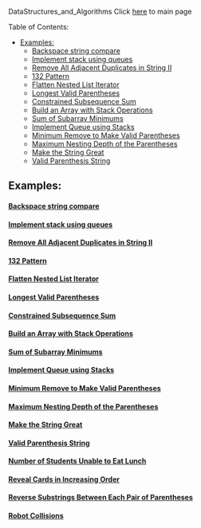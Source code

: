 DataStructures_and_Algorithms
Click [here](../README.md) to main page

Table of Contents:
- [Examples:](#examples)
    - [Backspace string compare](#backspace-string-compare)
    - [Implement stack using queues](#implement-stack-using-queues)
    - [Remove All Adjacent Duplicates in String II](#remove-all-adjacent-duplicates-in-string-ii)
    - [132 Pattern](#132-pattern)
    - [Flatten Nested List Iterator](#flatten-nested-list-iterator)
    - [Longest Valid Parentheses](#longest-valid-parentheses)
    - [Constrained Subsequence Sum](#constrained-subsequence-sum)
    - [Build an Array with Stack Operations](#build-an-array-with-stack-operations)
    - [Sum of Subarray Minimums](#sum-of-subarray-minimums)
    - [Implement Queue using Stacks](#implement-queue-using-stacks)
    - [Minimum Remove to Make Valid Parentheses](#minimum-remove-to-make-valid-parentheses)
    - [Maximum Nesting Depth of the Parentheses](#maximum-nesting-depth-of-the-parentheses)
    - [Make the String Great](#make-the-string-great)
    - [Valid Parenthesis String](#valid-parenthesis-string)


## Examples:
#### [Backspace string compare](backspace_string_compare/description.md)
#### [Implement stack using queues](implement_stack_using_queues/description.md)
#### [Remove All Adjacent Duplicates in String II](remove_all_adjacent_duplicates_in_string_II/description.md)
#### [132 Pattern](132_pattern/description.md)
#### [Flatten Nested List Iterator](flatten_nested_list_iterator/description.md)
#### [Longest Valid Parentheses](longest_valid_parentheses/description.md)
#### [Constrained Subsequence Sum](./constrained_subsequence_sum/description.md)
#### [Build an Array with Stack Operations](./build_an_array_with_stack_operations/description.md)
#### [Sum of Subarray Minimums](./sum_of_subarray_minimums/description.md)
#### [Implement Queue using Stacks](./implement_queue_using_stacks/description.md)
#### [Minimum Remove to Make Valid Parentheses](./minimum_remove_to_make_valid_parentheses/description.md)
#### [Maximum Nesting Depth of the Parentheses](./maximum_nesting_depth_of_the_parentheses/description.md)
#### [Make the String Great](./make_the_string_great/description.md)
#### [Valid Parenthesis String](./valid_parenthesis_string/description.md)
#### [Number of Students Unable to Eat Lunch](./number_of_students_unable_to_eat_lunch/description.md)
#### [Reveal Cards in Increasing Order](./reveal_cards_in_increasing_order/description.md)
#### [Reverse Substrings Between Each Pair of Parentheses](./reverse_substrings_between_each_pair_of_parentheses/description.md)
#### [Robot Collisions](./robot_collisions/description.md)